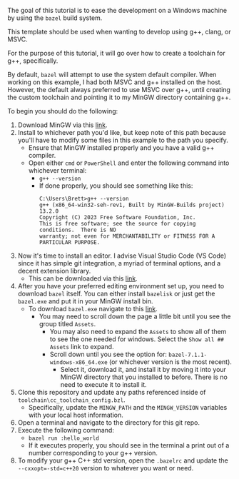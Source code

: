 The goal of this tutorial is to ease the development on a Windows machine by using the `bazel` build system.

This template should be used when wanting to develop using g++, clang, or MSVC.

For the purpose of this tutorial, it will go over how to create a toolchain for g++, specifically.

By default, `bazel` will attempt to use the system default compiler. When working on this example, I had both MSVC and g++ installed on the host.
However, the default always preferred to use MSVC over g++, until creating the custom toolchain and pointing it to my MinGW directory containing g++.

To begin you should do the following:
1. Download MinGW via this [link](https://github.com/Vuniverse0/mingwInstaller/releases/download/1.2.0/mingwInstaller.exe).
2. Install to whichever path you'd like, but keep note of this path because you'll have to modify some files in this example to the path you specify.
    - Ensure that MinGW installed properly and you have a valid g++ compiler.
    - Open either `cmd` or `PowerShell` and enter the following command into whichever terminal:
        - `g++ --version`
        - If done properly, you should see something like this:
            ```
            C:\Users\Brett>g++ --version
            g++ (x86_64-win32-seh-rev1, Built by MinGW-Builds project) 13.2.0
            Copyright (C) 2023 Free Software Foundation, Inc.
            This is free software; see the source for copying conditions.  There is NO
            warranty; not even for MERCHANTABILITY or FITNESS FOR A PARTICULAR PURPOSE.
            ```
3. Now it's time to install an editor. I advise Visual Studio Code (VS Code) since it has simple git integration, a myriad of terminal options, and a decent extension library.
    - This can be downloaded via this [link](https://code.visualstudio.com/).
4. After you have your preferred editing environment set up, you need to download `bazel` itself. You can either install `bazelisk` or just get the `bazel.exe` and put it in your MinGW install bin.
   - To download `bazel.exe` navigate to this [link](https://github.com/bazelbuild/bazel/releases/download/7.1.1/bazel-7.1.1-windows-x86_64.exe).
       - You may need to scroll down the page a little bit until you see the group titled `Assets`.
           - You may also need to expand the `Assets` to show all of them to see the one needed for windows. Select the `Show all ## Assets` link to expand.
           - Scroll down until you see the option for: `bazel-7.1.1-windows-x86_64.exe` (or whichever version is the most recent).
               - Select it, download it, and install it by moving it into your MinGW directory that you installed to before. There is no need to execute it to install it.
5. Clone this repository and update any paths referenced inside of `toolchain\cc_toolchain_config.bzl`.
    - Specifically, update the `MINGW_PATH` and the `MINGW_VERSION` variables with your local host information.
6. Open a terminal and navigate to the directory for this git repo.
7. Execute the following command:
    - `bazel run :hello_world`
    - If it executes properly, you should see in the terminal a print out of a number corresponding to your g++ version.
8. To modify your g++ C++ std version, open the `.bazelrc` and update the `--cxxopt=-std=c++20` version to whatever you want or need.

